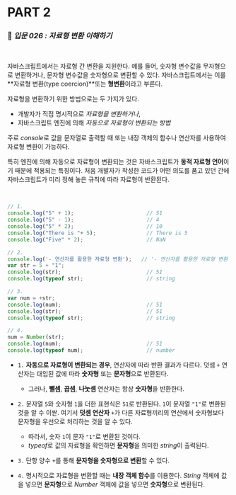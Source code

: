 # PART 2

###  :pencil: ***입문 026 :  자료형 변환 이해하기***

<br>

자바스크립트에서는 자료형 간 변환을 지원한다. 예를 들어, 숫자형 변수값을 무자형으로 변환하거나, 문자형 변수값을 숫자형으로 변환할 수 있다. 자바스크립트에서는 이를 **자료형 변환(type coercion)**또는 **형변환**이라고 부른다.

자료형을 변환하기 위한 방법으로는 두 가지가 있다. 

- 개발자가 직접 명시적으로 *자료형을 변환하거나*,
- 자바스크립트 엔진에 의해 *자동으로 자료형이 변환되는 방법*

주로 *console*로 값을 문자열로 출력할 때 또는 내장 객체의 함수나 연산자를 사용하여 자료형 변환이 가능하다.

특히 엔진에 의해 자동으로 자료형이 변환되는 것은 자바스크립트가 **동적 자료형 언어**이기 때문에 적용되는 특징이다. 처음 개발자가 작성한 코드가 어떤 의도를 품고 있던 간에 자바스크립트가 미리 정해 놓은 규칙에 따라 자료형이 반환된다.

<br>

```javascript
// 1.
console.log("5" + 1);						// 51
console.log("5" - 1);						// 4
console.log("5" * 2);						// 10
console.log("There is "+ 5);				// There is 5
console.log("Five" * 2);					// NaN

// 2.
console.log('- 연산자를 활용한 자료형 변환');	// '- 연산자를 활용한 자료형 변환
var str = 5 + "1";
console.log(str);							// 51
console.log(typeof str);					// string

// 3.
var num = +str;
console.log(num);							// 51
console.log(str);							// 51
console.log(typeof str);					// string

// 4.
num = Number(str);
console.log(num);							// 51
console.log(typeof num);					// number
```

- `1.`  **자동으로 자료형이 변환되는 경우**, 연산자에 따라 반환 결과가 다르다. 덧셈 `+` 연산자는 대입된 값에 따라 **숫자형** 또는 **문자형**으로 반환된다. 
  - 그러나, **뺄셈**, **곱셈**, **나눗셈** 연산자는 항상 **숫자형**을 반환한다.

- `2.` 문자열 `5`와 숫자형 `1`을 더한 표현식은 `51`로 반환된다. `1`이 문자열 `"1"`로 변환된 것을 알 수 이싿. 여기서 **덧셈 연산자** `+`가 다른 자료형끼리의 연산에서 숫자형보다 문자형을 우선으로 처리하는 것을 알 수 있다. 
  - 따라서, 숫자 `1`이 문자 `"1"`로 변환된 것이다. 
  - *typeof*로 값의 자료형을 확인하면 **문자형**을 의미한 *string*이 출력된다.
- `3.` 단항 양수 `+`를 통해 **문자형을 숫자형으로 변환**할 수 있다.
- `4.` 명시적으로 자료형을 변환할 때는 **내장 객체 함수**를 이용한다. *String* 객체에 값을 넣으면 **문자형**으로 *Number* 객체에 값을 넣으면 **숫자형**으로 변환된다. 
